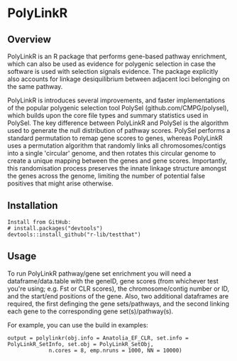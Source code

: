 # PolyLinkR
## Overview
PolyLinkR is an R package that performs gene-based pathway enrichment, which can also be used as evidence for polygenic selection in case the software is used with selection signals evidence. The package explicitly also accounts for linkage desiquilibrium between adjacent loci belonging on the same pathway.

PolyLinkR is introduces several improvements, and faster implementations of the popular polygenic selection tool PolySel (github.com/CMPG/polysel), which builds upon the core file types and summary statistics used in PolySel. The key difference between PolyLinkR and PolySel is the algorithm used to generate the null distribution of pathway scores. PolySel performs a standard permutation to remap gene scores to genes, whereas PolyLinkR uses a permutation algorithm that randomly links all chromosomes/contigs into a single 'circular' genome, and then rotates this circular genome to create a unique mapping between the genes and gene scores. Importantly, this randomisation process preserves the innate linkage structure amongst the genes across the genome, limiting the number of potential false positives that might arise otherwise.

## Installation

```
Install from GitHub:
# install.packages("devtools")
devtools::install_github("r-lib/testthat")
```

## Usage
To run PolyLinkR pathway/gene set enrichment you will need a dataframe/data.table with the geneID, gene scores (from whichever test you're using; e.g. Fst or CLR scores), the chromosome/contig number or ID, and the start/end positions of the gene. Also, two additional dataframes are required, the first definging the gene sets/pathways, and the second linking each gene to the corresponding gene set(s)/pathway(s).

For example, you can use the build in examples:

```
output = polylinkr(obj.info = Anatolia_EF_CLR, set.info = PolyLinkR_SetInfo, set.obj = PolyLinkR_SetObj,
             n.cores = 8, emp.nruns = 1000, NN = 10000)
```